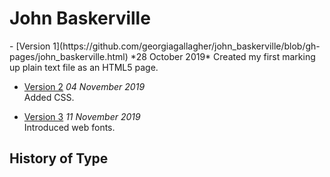 <h1> John Baskerville </h1>
- [Version 1](https://github.com/georgiagallagher/john_baskerville/blob/gh-pages/john_baskerville.html)  
*28 October 2019*  
Created my first marking up plain text file as an HTML5 page.

- [Version 2](file:///Users/georgiagallagher/OneDrive%20-%20Ulster%20University/GitHub/john_baskerville/baskerville2.html) 
*04 November 2019*  
Added CSS.

- [Version 3](https://github.com/georgiagallagher/john_baskerville/blob/gh-pages/baskerville3.html) 
*11 November 2019*  
Introduced web fonts.


History of Type
---------------
  


